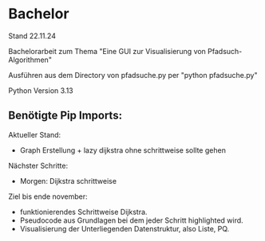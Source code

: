 # Bachelor
Stand 22.11.24

Bachelorarbeit zum Thema "Eine GUI zur Visualisierung von Pfadsuch-Algorithmen"

Ausführen aus dem Directory von pfadsuche.py per "python pfadsuche.py"

Python Version 3.13

Benötigte Pip Imports:
- 


Aktueller Stand:
- Graph Erstellung + lazy dijkstra ohne schrittweise sollte gehen


Nächster Schritte:
- Morgen: Dijkstra schrittweise 

Ziel bis ende november:
- funktionierendes Schrittweise Dijkstra.
- Pseudocode aus Grundlagen bei dem jeder Schritt highlighted wird.
- Visualisierung der Unterliegenden Datenstruktur, also Liste, PQ.